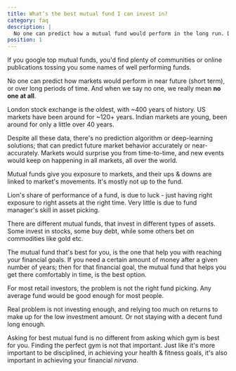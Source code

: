 ```yaml
---
title: What’s the best mutual fund I can invest in?
category: faq
description: |
  No one can predict how a mutual fund would perform in the long run. Data also shows consistently chasing best mutual funds result in behavior gap. Pick one that you can stay with for long term.
position: 1
---
```


If you google top mutual funds, you'd find plenty of communities or online publications tossing you some names of well performing funds.

No one can predict how markets would perform in near future (short term), or over long periods of time. And when we say no one, we really mean **no one at all**.

London stock exchange is the oldest, with ~400 years of history. US markets have been around for ~120+ years. Indian markets are young, been around for only a little over 40 years.

Despite all these data, there's no prediction algorithm or deep-learning solutions; that can predict future market behavior accurately or near-accurately. Markets would surprise you from time-to-time, and new events would keep on happening in all markets, all over the world.

Mutual funds give you exposure to markets, and their ups & downs are linked to market's movements. It's mostly not up to the fund.

Lion's share of performance of a fund, is due to luck - just having right exposure to right assets at the right time. Very little is due to fund manager's skill in asset picking.

There are different mutual funds, that invest in different types of assets. Some invest in stocks, some buy debt, while some others bet on commodities like gold etc.

The mutual fund that's best for you, is the one that help you with reaching your financial goals. If you need a certain amount of money after a given number of years; then for that financial goal, the mutual fund that helps you get there comfortably in time, is the best option.

For most retail investors, the problem is not the right fund picking. Any average fund would be good enough for most people.

Real problem is not investing enough, and relying too much on returns to make up for the low investment amount. Or not staying with a decent fund long enough.

Asking for best mutual fund is no different from asking which gym is best for you. Finding the perfect gym is not that important. Just like it's more important to be disciplined, in achieving your health & fitness goals, it's also important in achieving your financial _nirvana_.
